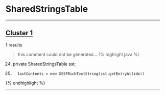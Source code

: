 # SharedStringsTable

***

## [Cluster 1](./1)
1 results
> this comment could not be generated...
{% highlight java %}
24. private SharedStringsTable sst;
110.       lastContents = new XSSFRichTextString(sst.getEntryAt(idx))
{% endhighlight %}

***

